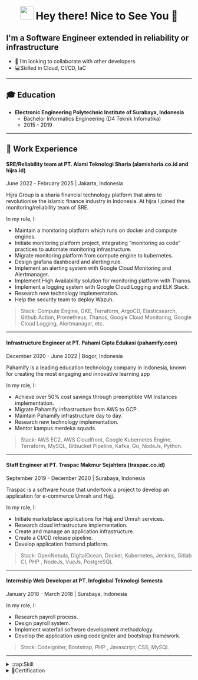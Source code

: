 <h1 align="center"> <img src="https://emojis.slackmojis.com/emojis/images/1531849430/4246/blob-sunglasses.gif?1531849430" width="36"/> Hey there! Nice to See You 👋 </h1>

## I'm a Software Engineer extended in reliability or infrastructure

- 👯 I’m looking to collaborate with other developers
- 💻Skilled in Cloud, CI/CD, IaC

---

## 🎓 Education
- **Electronic Engineering Polytechnic Institute of Surabaya, Indonesia**
  - Bachelor Informatics Engineering (D4 Teknik Infomatika)
  - 2015 - 2019

---
## 💼 Work Experience

#### SRE/Reliability team at PT. Alami Teknologi Sharia (alamisharia.co.id and hijra.id)
June 2022 - February 2025 | Jakarta, Indonesia

Hijra Group is a sharia financial technology platform that aims to revolutionise the islamic finance industry in Indonesia. At hijra I joined the monitoring/reliability team of SRE.

In my role, I:
- Maintain a monitoring platform which runs on docker and compute engines.
- Initiate monitoring platform project, integrating “monitoring as code” practices to automate monitoring infrastructure.
- Migrate monitoring platform from compute engine to kubernetes.
- Design grafana dashboard and alerting rule.
- Implement an alerting system with Google Cloud Monitoring and Alertmanager.
- Implement High Availability solution for monitoring platform with Thanos.
- Implement a logging system with Google Cloud Logging and ELK Stack.
- Research new technology implementation.
- Help the security team to deploy Wazuh.

> Stack: Compute Engine, GKE, Terraform, ArgoCD, Elasticsearch, Github Action, Prometheus, Thanos, Google Cloud Monitoring, Google Cloud Logging, Alertmanager, etc.

---
#### Infrastructure Engineer at PT. Pahami Cipta Edukasi (pahamify.com)
December 2020 - June 2022 | Bogor, Indonesia

Pahamify is a leading education technology company in Indonesia, known for creating the most engaging and
innovative learning app


In my role, I:
- Achieve over 50% cost savings through preemptible VM Instances implementation.
- Migrate Pahamify infrastructure from AWS to GCP .
- Maintain Pahamify infrastructure day to day.
- Research new technology implementation.
- Mentor kampus merdeka squads.
  
> Stack: AWS EC2, AWS Cloudfront, Google Kubernetes Engine, Terraform, MySQL, Bitbucket Pipeline, Kafka, Go,
NodeJs, Python.

---
#### Staff Engineer at PT. Traspac Makmur Sejahtera (traspac.co.id)
September 2019 - December 2020 | Surabaya, Indonesia

Traspac is a software house that undertook a project to develop an application for e-commerce Umrah and
Hajj.

In my role, I:
- Initiate marketplace applications for Hajj and Umrah services.
- Research cloud infrastructure implementation.
- Create and manage an application infrastructure.
- Create a CI/CD release pipeline.
- Develop application frontend platform.

> Stack: OpenNebula, DigitalOcean, Docker, Kubernetes, Jenkins, Gitlab CI, PHP , NodeJs, VueJs, PostgreSQL

---
#### Internship Web Developer at PT. Infoglobal Teknologi Semesta
January 2018 - March 2018 | Surabaya, Indonesia

In my role, I:
- Research payroll process.
- Design payroll system.
- Implement waterfall software development methodology.
- Develop the application using codeigniter and bootstrap framework.

> Stack: Codeigniter, Bootstrap, PHP , Javascript, CSS, MySQL

---

<details>
  <summary>:zap:Skill</summary>
  
<!--START_SECTION:activity-->
- GCP/AWS/Digital Ocean Cloud
- Linux
- K8s
- Golang
- Terraform
<!--END_SECTION:activity-->

</details>

<details>
  <summary>📜Certification</summary>

- [Certified Kubernetes Administrator (CKA)](https://ti-user-certificates.s3.amazonaws.com/e0df7fbf-a057-42af-8a1f-590912be5460/58980c0f-6733-4a5d-8a6a-964174fc161d-ainun-abdullah-2cfec862-bd49-4a0f-91df-c173b4db293c-certificate.pdf)

</details>
